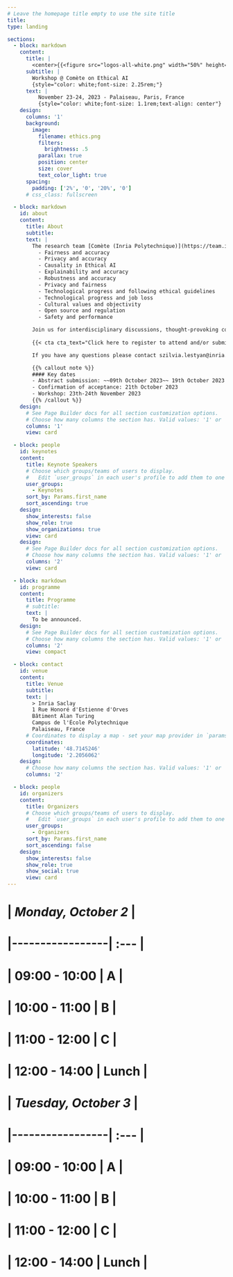 ```yaml
---
# Leave the homepage title empty to use the site title
title:
type: landing

sections:
  - block: markdown
    content:
      title: |
        <center>{{<figure src="logos-all-white.png" width="50%" height="50%">}}</center>
      subtitle: |
        Workshop @ Comète on Ethical AI
        {style="color: white;font-size: 2.25rem;"}
      text: |
          November 23-24, 2023 - Palaiseau, Paris, France
          {style="color: white;font-size: 1.1rem;text-align: center"}
    design:
      columns: '1'
      background:
        image: 
          filename: ethics.png
          filters:
            brightness: .5
          parallax: true
          position: center
          size: cover
          text_color_light: true
      spacing:
        padding: ['2%', '0', '20%', '0']
      # css_class: fullscreen

  - block: markdown
    id: about
    content:
      title: About
      subtitle: 
      text: |
        The research team [Comète (Inria Polytechnique)](https://team.inria.fr/Comete/) is launching a call for proposals for a 2 days workshop on **Ethical Artificial Intelligence**, that will take place on 23th-24th November 2023. For this second session, we focus on the **intrinsic trade-offs** that lie at the heart of Ethical AI. As we observe encouraging progress in domains such as **Fairness, Privacy, Explainability, and Robustness**, we also see tensions between different goals of Ethical AI. The goal of this Workshop is to have a higher-level overview of the challenges and achievements of trying to satisfy multiple desiderata of Ethical AI at once. We seek to bring together researchers from diverse disciplines in computer science, social sciences, law, and industry practitioners. The possible topics include, but are not limited to trade-offs between:
          - Fairness and accuracy
          - Privacy and accuracy
          - Causality in Ethical AI
          - Explainability and accuracy
          - Robustness and accuracy
          - Privacy and fairness
          - Technological progress and following ethical guidelines
          - Technological progress and job loss
          - Cultural values and objectivity
          - Open source and regulation
          - Safety and performance

        Join us for interdisciplinary discussions, thought-provoking conversations, knowledge-sharing, and friendly coffee breaks :). Last but not the least, the workshop is getting famous for French gourmet dinner for the participants!
        
        {{< cta cta_text="Click here to register to attend and/or submit an abstract before 19th October" cta_link="https://docs.google.com/forms/d/e/1FAIpQLSc8_ifqA8GsnqDTKG8hXoviVBWJvqQ8_-aV2cwUrXmmjWo0jA/viewform?usp=sf_link">}}

        If you have any questions please contact szilvia.lestyan@inria.fr.

        {{% callout note %}}
        #### Key dates
        - Abstract submission: ~~09th October 2023~~ 19th October 2023
        - Confirmation of acceptance: 21th October 2023
        - Workshop: 23th-24th November 2023
        {{% /callout %}}
    design:
      # See Page Builder docs for all section customization options.
      # Choose how many columns the section has. Valid values: '1' or '2'.
      columns: '1'
      view: card

  - block: people
    id: keynotes
    content:
      title: Keynote Speakers
      # Choose which groups/teams of users to display.
      #   Edit `user_groups` in each user's profile to add them to one or more of these groups.
      user_groups:
        - Keynotes
      sort_by: Params.first_name
      sort_ascending: true
    design:
      show_interests: false
      show_role: true
      show_organizations: true
      view: card        
    design:
      # See Page Builder docs for all section customization options.
      # Choose how many columns the section has. Valid values: '1' or '2'.
      columns: '2'
      view: card

  - block: markdown
    id: programme
    content:
      title: Programme
      # subtitle: 
      text: |
        To be announced.
    design:
      # See Page Builder docs for all section customization options.
      # Choose how many columns the section has. Valid values: '1' or '2'.
      columns: '2'
      view: compact

  - block: contact
    id: venue
    content:
      title: Venue
      subtitle:
      text: |
        > Inria Saclay  
        1 Rue Honoré d'Estienne d'Orves  
        Bâtiment Alan Turing  
        Campus de l'École Polytechnique  
        Palaiseau, France
      # Coordinates to display a map - set your map provider in `params.yaml`
      coordinates:
        latitude: '48.7145246'
        longitude: '2.2056062'
    design:
      # Choose how many columns the section has. Valid values: '1' or '2'.
      columns: '2'

  - block: people
    id: organizers
    content:
      title: Organizers
      # Choose which groups/teams of users to display.
      #   Edit `user_groups` in each user's profile to add them to one or more of these groups.
      user_groups:
        - Organizers
      sort_by: Params.first_name
      sort_ascending: false
    design:
      show_interests: false
      show_role: true
      show_social: true
      view: card
---
```



# <style>
# thead {
#   background-color: rgb(252,205,77,.7);
# }
# # tr:nth-child(even) {
# #   background-color: #b2b2b2!important;
# #   color: #f4f4f4!important;
# # }
# </style>

# | *Monday, October 2*     |
# |-----------------| :---    |
# | 09:00 - 10:00   | A       |
# | 10:00 - 11:00   | B       |
# | 11:00 - 12:00   | C       |
# | 12:00 - 14:00   | Lunch   |

# | *Tuesday, October 3*       |
# |-----------------| :---    |
# | 09:00 - 10:00   | A       |
# | 10:00 - 11:00   | B       |
# | 11:00 - 12:00   | C       |
# | 12:00 - 14:00   | Lunch   |
